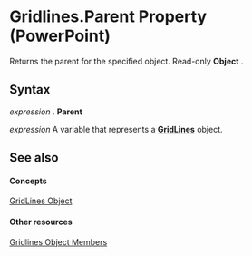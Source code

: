 
# Gridlines.Parent Property (PowerPoint)

Returns the parent for the specified object. Read-only  **Object** .


## Syntax

 _expression_ . **Parent**

 _expression_ A variable that represents a **[GridLines](10b45c4c-05a3-f722-15ca-ad0242625edb.md)** object.


## See also


#### Concepts


[GridLines Object](10b45c4c-05a3-f722-15ca-ad0242625edb.md)
#### Other resources


[Gridlines Object Members](17a47519-4ccb-dee1-5c9f-a8c0fad01890.md)
